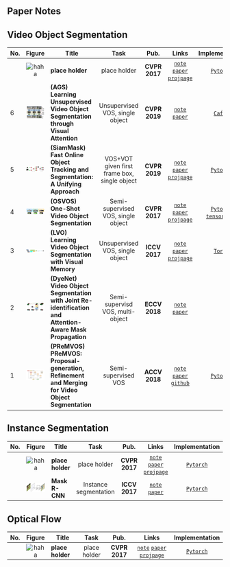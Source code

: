 ## **Paper Notes**

## Video Object Segmentation

 

| No.  |              Figure              | Title                                                        |                     Task                     |     Pub.      |                            Links                             |                        Implementation                        |
| :--- | :------------------------------: | ------------------------------------------------------------ | :------------------------------------------: | :-----------: | :----------------------------------------------------------: | :----------------------------------------------------------: |
|      |     ![haha](./data/haha.png)     | __place holder__                                             |                 place holder                 | __CVPR 2017__ |            [`note`]() [`paper`]() [`projpage`]()             |                        [`Pytorch`]()                         |
| 6    |      ![AGS](./data/AGS.png)      | __(AGS) Learning Unsupervised Video Object Segmentation through Visual Attention__ |       Unsupervised VOS, single object        | __CVPR 2019__ | [`note`](./AGS/AGS.md) [`paper`](https://www.researchgate.net/publication/332751903_Learning_Unsupervised_Video_Object_Segmentation_through_Visual_Attention) |        [`Caffe`](https://github.com/wenguanwang/AGS)         |
| 5    | ![siammask](./data/SiamMask.png) | __(SiamMask) Fast Online Object Tracking and Segmentation: A Unifying Approach__ | VOS+VOT given first frame box, single object | __CVPR 2019__ | [`note`](./SiamMask/SiamMask.md) [`paper`](https://arxiv.org/pdf/1812.05050.pdf) [`projpage`](http://www.robots.ox.ac.uk/~qwang/SiamMask) |      [`Pytorch`](https://github.com/foolwood/SiamMask)       |
| 4    |    ![OSVOS](./data/OSVOS.png)    | __(OSVOS) One-Shot Video Object Segmentation__               |      Semi-supervised VOS, single object      | __CVPR 2017__ | [`note`](https://github.com/jjjjchen/Notes/blob/master/Paper%20Notes/VOS/OSVOS/OSVOS.md) [`paper`](https://arxiv.org/pdf/1611.05198v4.pdf) [`projpage`](http://www.vision.ee.ethz.ch/~cvlsegmentation/osvos/) | [`Pytorch`](https://github.com/kmaninis/OSVOS-PyTorch) [`tensorflow`](https://github.com/scaelles/OSVOS-TensorFlow) |
| 3    |     ![LVOS](./data/LVOS.png)     | __(LVO) Learning Video Object Segmentation with Visual Memory__ |       Unsupervised VOS, single object        | __ICCV 2017__ | [`note`](./LVO/LVO.md) [`paper`](https://arxiv.org/pdf/1704.05737.pdf) [`projpage`](http://thoth.inrialpes.fr/research/lvo/) | [`Torch`](http://thoth.inrialpes.fr/research/lvo/iccv.tar.gz) |
| 2    |   ![DyeNet](./data/DyeNet.png)   | __(DyeNet) Video Object Segmentation with Joint Re-identification and Attention-Aware Mask Propagation__ |       Semi-supervisd VOS, multi-object       | __ECCV 2018__ | [`note`](./DyeNet/DyeNet.md) [`paper`](http://openaccess.thecvf.com/content_ECCV_2018/papers/Xiaoxiao_Li_Video_Object_Segmentation_ECCV_2018_paper.pdf) |                                                              |
| 1    |  ![PReMVOS](./data/PReMVOS.png)  | __(PReMVOS) PReMVOS: Proposal-generation, Refinement and Merging for Video Object Segmentation__ |             Semi-supervised VOS              | __ACCV 2018__ | [`note`](./PReMVOS/PReMVOS.md) [`paper`](https://arxiv.org/pdf/1807.09190.pdf) [`github`](https://github.com/JonathonLuiten/PReMVOS) |    [`Pytorch`](https://github.com/JonathonLuiten/PReMVOS)    |







## Instance Segmentation

 

| No.  |              Figure              | Title            |         Task          |     Pub.      |                            Links                             |                  Implementation                   |
| :--- | :------------------------------: | ---------------- | :-------------------: | :-----------: | :----------------------------------------------------------: | :-----------------------------------------------: |
|      |     ![haha](./data/haha.png)     | __place holder__ |     place holder      | __CVPR 2017__ |            [`note`]() [`paper`]() [`projpage`]()             |                   [`Pytorch`]()                   |
|      | ![maskrcnn](./data/maskrcnn.png) | __Mask R-CNN__   | Instance segmentation | __ICCV 2017__ | [`note`](https://github.com/jjjjchen/Notes/tree/master/Paper%20Notes/Other%20papers/Mask%20R-CNN) [`paper`](<https://arxiv.org/pdf/1703.06870v3.pdf>) | [`Pytorch`](<https://github.com/delldu/MaskRCNN>) |







## Optical Flow



| No.  |          Figure          | Title            |     Task     |     Pub.      |                 Links                 | Implementation |
| :--- | :----------------------: | ---------------- | :----------: | :-----------: | :-----------------------------------: | :------------: |
|      | ![haha](./data/haha.png) | __place holder__ | place holder | __CVPR 2017__ | [`note`]() [`paper`]() [`projpage`]() | [`Pytorch`]()  |





